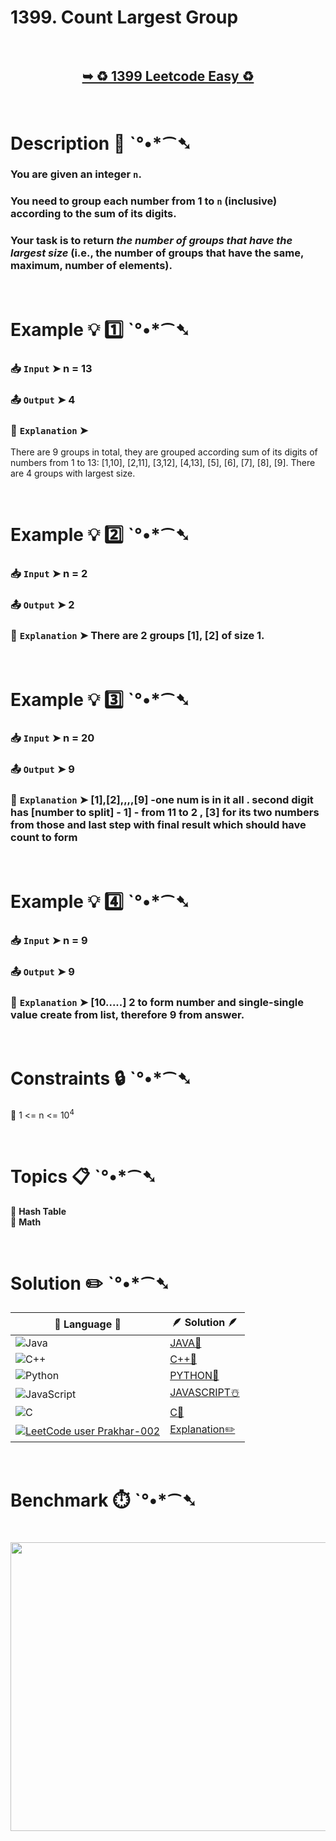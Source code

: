 # 1399. Count Largest Group

</br>

<h2 align="center"> 

<a href="https://leetcode.com/problems/count-largest-group/description/?envType=daily-question&envId=2025-04-23"><strong>➥ ♻️ 1399 Leetcode Easy ♻️ </strong></a>
</h2>

</br>

# Description 📜 ˋ°•*⁀➷

### You are given an integer `n`.

### You need to group each number from 1 to `n` (inclusive) according to the sum of its digits.

### Your task is to return *the number of groups that have the largest size* (i.e., the number of groups that have the same, maximum, number of elements).

</br>

# Example 💡 1️⃣ ˋ°•*⁀➷

  ### 📥 `Input`  ➤ n = 13

  ### 📤 `Output`  ➤ 4

  ### 🔦 `Explanation`  ➤
There are 9 groups in total, they are grouped according sum of its digits of numbers from 1 to 13:
[1,10], [2,11], [3,12], [4,13], [5], [6], [7], [8], [9].
There are 4 groups with largest size.

</br>

# Example 💡 2️⃣ ˋ°•*⁀➷

  ### 📥 `Input` ➤ n = 2

  ### 📤 `Output`  ➤ 2

  ### 🔦 `Explanation` ➤ There are 2 groups [1], [2] of size 1.

</br>

# Example 💡 3️⃣ ˋ°•*⁀➷

  ### 📥 `Input` ➤ n = 20

  ### 📤 `Output`  ➤ 9
  
  ### 🔦 `Explanation`  ➤ [1],[2],,,,[9] -one num is in it all . second digit has [number to split] - 1] - from 11 to 2 , [3] for its two numbers from those and last step with final result which should have count to form

</br>

# Example 💡 4️⃣ ˋ°•*⁀➷

  ### 📥 `Input`  ➤ n = 9

  ### 📤 `Output`  ➤ 9
  
  ### 🔦 `Explanation`  ➤ [10.....] 2 to form number  and single-single value create from list, therefore 9 from answer.

</br>

# Constraints 🔒 ˋ°•*⁀➷

🔹 1 <= n <= 10<sup>4</sup> </br>

</br>

# Topics 📋 ˋ°•*⁀➷

🔸 **Hash Table**  </br>
🔸 **Math**  </br>

</br>

# Solution ✏️ ˋ°•*⁀➷

| 📒 Language 📒  | 🪶 Solution 🪶 |
| ------------- | ------------- |
|  ![Java](https://img.shields.io/badge/java-%23ED8B00.svg?style=for-the-badge&logo=openjdk&logoColor=white)  | [JAVA🍁]() |
|  ![C++](https://img.shields.io/badge/c++-%2300599C.svg?style=for-the-badge&logo=c%2B%2B&logoColor=white)  | [C++🎲]()  |
|  ![Python](https://img.shields.io/badge/python-3670A0?style=for-the-badge&logo=python&logoColor=ffdd54)    | [PYTHON🍰]() |
| ![JavaScript](https://img.shields.io/badge/javascript-%23323330.svg?style=for-the-badge&logo=javascript&logoColor=%23F7DF1E)   | [JAVASCRIPT☃️]() |
|   ![C](https://img.shields.io/badge/c-%2300599C.svg?style=for-the-badge&logo=c&logoColor=white)   | [C💖]()  |
| [![LeetCode user Prakhar-002](https://img.shields.io/badge/dynamic/json?style=for-the-badge&labelColor=black&color=%23ffa116&label=Solved&query=solvedOverTotal&url=https%3A%2F%2Fleetcode-badge.vercel.app%2Fapi%2Fusers%2FPrakhar-002&logo=leetcode&logoColor=yellow)](https://leetcode.com/Prakhar-002/)  | [Explanation✏️]() |

</br>

# Benchmark ⏱️ ˋ°•*⁀➷

<h1  align="center" >

<img src ="" width = "700px" height="462px" />

</h1>
